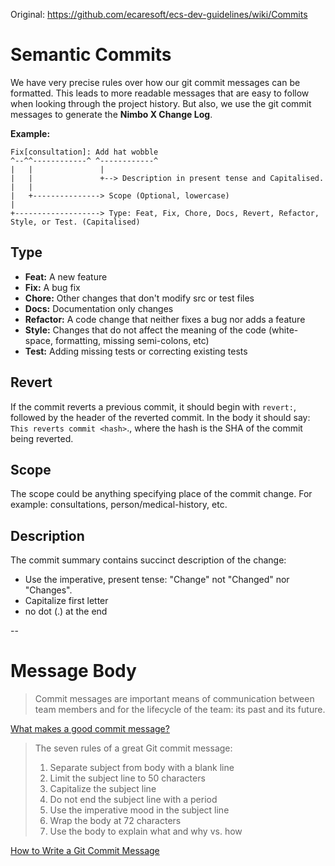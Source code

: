 Original: https://github.com/ecaresoft/ecs-dev-guidelines/wiki/Commits

# Semantic Commits

We have very precise rules over how our git commit messages can be formatted. This leads to more readable messages that are easy to follow when looking through the project history. But also, we use the git commit messages to generate the **Nimbo X Change Log**.

**Example:**
```
Fix[consultation]: Add hat wobble
^--^^------------^ ^------------^
|   |               |
|   |               +--> Description in present tense and Capitalised.
|   |
|   +---------------> Scope (Optional, lowercase)
|
+-------------------> Type: Feat, Fix, Chore, Docs, Revert, Refactor, Style, or Test. (Capitalised)
```

## Type
* **Feat:** A new feature
* **Fix:** A bug fix
* **Chore:** Other changes that don't modify src or test files
* **Docs:** Documentation only changes
* **Refactor:** A code change that neither fixes a bug nor adds a feature
* **Style:** Changes that do not affect the meaning of the code (white-space, formatting, missing semi-colons, etc)
* **Test:** Adding missing tests or correcting existing tests

## Revert
If the commit reverts a previous commit, it should begin with ``revert:``, followed by the header of the reverted commit. In the body it should say: ``This reverts commit <hash>``., where the hash is the SHA of the commit being reverted.

## Scope
The scope could be anything specifying place of the commit change. For example: consultations, person/medical-history, etc.

## Description
The commit summary contains succinct description of the change:
* Use the imperative, present tense: "Change" not "Changed" nor "Changes".
* Capitalize first letter
* no dot (.) at the end

--

# Message Body

> Commit messages are important means of communication between team members and for the lifecycle of the team: its past and its future.

[What makes a good commit message?](https://hackernoon.com/what-makes-a-good-commit-message-995d23687ad#.w6cv0f8f6)

> The seven rules of a great Git commit message:
> 
> 1. Separate subject from body with a blank line
> 2. Limit the subject line to 50 characters
> 3. Capitalize the subject line
> 4. Do not end the subject line with a period
> 5. Use the imperative mood in the subject line
> 6. Wrap the body at 72 characters
> 7. Use the body to explain what and why vs. how


[How to Write a Git Commit Message](http://chris.beams.io/posts/git-commit/)

